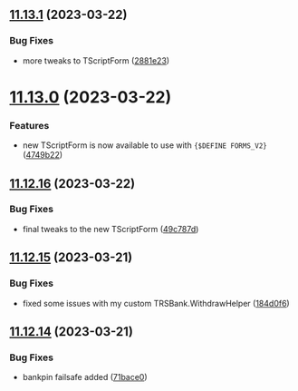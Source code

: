 ## [11.13.1](https://github.com/Torwent/WaspLib/compare/v11.13.0...v11.13.1) (2023-03-22)


### Bug Fixes

* more tweaks to TScriptForm ([2881e23](https://github.com/Torwent/WaspLib/commit/2881e23afee81abf15557a7be5bbe86fe00c05fe))



# [11.13.0](https://github.com/Torwent/WaspLib/compare/v11.12.16...v11.13.0) (2023-03-22)


### Features

* new TScriptForm is now available to use with `{$DEFINE FORMS_V2}` ([4749b22](https://github.com/Torwent/WaspLib/commit/4749b2221dc1395abe5eb817bad5c2a2d60dc0e4))



## [11.12.16](https://github.com/Torwent/WaspLib/compare/v11.12.15...v11.12.16) (2023-03-22)


### Bug Fixes

* final tweaks to the new TScriptForm ([49c787d](https://github.com/Torwent/WaspLib/commit/49c787d471bd974a7b1233113dc23a95db8f3910))



## [11.12.15](https://github.com/Torwent/WaspLib/compare/v11.12.14...v11.12.15) (2023-03-21)


### Bug Fixes

* fixed some issues with my custom TRSBank.WithdrawHelper ([184d0f6](https://github.com/Torwent/WaspLib/commit/184d0f67bb5897a1b6062fcc171a873eaf1717de))



## [11.12.14](https://github.com/Torwent/WaspLib/compare/v11.12.13...v11.12.14) (2023-03-21)


### Bug Fixes

* bankpin failsafe added ([71bace0](https://github.com/Torwent/WaspLib/commit/71bace09fce7ecdb2b836cb4001cb2a86dd42361))



